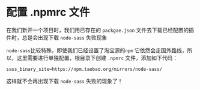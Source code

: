 # 配置 .npmrc 文件

在我们新开一个项目时，我们用已存在的 `packgae.json` 文件去下载已经配置的插件时，总是会出现下载 `node-sass` 失败现象

`node-sass`比较特殊，即使我们已经设置了淘宝源的`npm` 它依然会走国外路线，所以，这里需要进行单独配置，根目录下创建 `.npmrc` 文件，添加如下代码：

```
sass_binary_site=https://npm.taobao.org/mirrors/node-sass/
```

这样就不会再出现下载 `node-sass` 失败的现象了！